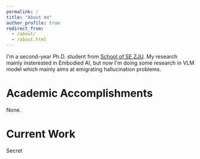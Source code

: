 ```yaml
---
permalink: /
title: "About me"
author_profile: true
redirect_from: 
  - /about/
  - /about.html
---
```


I'm a second-year Ph.D. student from [School of SE](https://cs.zju.edu.cn/),[ZJU](zju.edu.cn/).
My research mainly insterested in Embodied AI, but now I'm doing some research in VLM model which mainly aims at emigrating hallucination problems.


Academic Accomplishments
======
None.


Current Work
======
Secret



